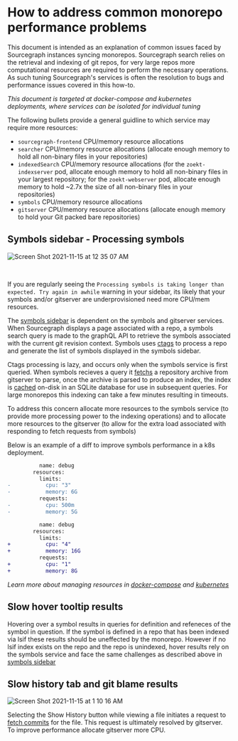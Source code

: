 # How to address common monorepo performance problems

This document is intended as an explanation of common issues faced by Sourcegraph instances syncing monorepos. Sourcegraph search relies on the retrieval and indexing of git repos, for very large repos more computational resources are required to perform the necessary operations. As such tuning Sourcegraph's services is often the resolution to bugs and performance issues covered in this how-to.

_This document is targeted at docker-compose and kubernetes deployments, where services can be isolated for individual tuning_

The following bullets provide a general guidline to which service may require more resources:
- `sourcegraph-frontend` CPU/memory resource allocations
- `searcher` CPU/memory resource allocations (allocate enough memory to hold all non-binary files in your repositories)
- `indexedSearch` CPU/memory resource allocations (for the `zoekt-indexserver` pod, allocate enough memory to hold all non-binary files in your largest repository; for the `zoekt-webserver` pod, allocate enough memory to hold ~2.7x the size of all non-binary files in your repositories)
- `symbols` CPU/memory resource allocations
- `gitserver` CPU/memory resource allocations (allocate enough memory to hold your Git packed bare repositories)

## Symbols sidebar - Processing symbols

![Screen Shot 2021-11-15 at 12 35 07 AM](https://user-images.githubusercontent.com/13024338/141749036-95759cbe-abd5-4d78-91eb-618423d2f66c.png)

<br/>

If you are regularly seeing the `Processing symbols is taking longer than expected. Try again in awhile` warning in your sidebar, its likely that your symbols and/or gitserver are underprovisioned need more CPU/mem resources.

The [symbols sidebar](https://sourcegraph.com/github.com/sourcegraph/sourcegraph/-/blob/client/web/src/repo/RepoRevisionSidebarSymbols.tsx?L42) is dependent on the symbols and gitserver services. When Sourcegraph displays a page associated with a repo, a symbols search query is made to the graphQL API to retrieve the symbols associated with the current git revision context.  Symbols uses [ctags](https://github.com/universal-ctags/ctags#readme) to process a repo and generate the list of symbols displayed in the symbols sidebar. 

Ctags processing is lazy, and occurs only when the symbols service is first queried. When symbols recieves a query it [fetchs](https://sourcegraph.com/search?q=context:global+repo:%5Egithub%5C.com/sourcegraph/sourcegraph%24+file:%5Ecmd/symbols/internal/symbols/fetch%5C.go+fetchRepositoryArchive%28&patternType=literal) a repository archive from gitserver to parse, once the archive is parsed to produce an index, the index is [cached](https://sourcegraph.com/search?q=context:global+repo:%5Egithub%5C.com/sourcegraph/sourcegraph%24%406f4d327+file:%5Ecmd/symbols/internal/symbols/search%5C.go+s.writeAllSymbolsToNewDB%28&patternType=literal) on-disk in an SQLite database for use in subsequent queries. For large monorepos this indexing can take a few minutes resulting in timeouts.

To address this concern allocate more resources to the symbols service (to provide more processing power to the indexing operations) and to allocate more resources to the gitserver (to allow for the extra load associated with responding to fetch requests from symbols)

Below is an example of a diff to improve symbols performance in a k8s deployment.
```diff
          name: debug
        resources:
          limits:
-           cpu: "3"
-           memory: 6G
          requests:
-           cpu: 500m
-           memory: 5G

          name: debug
        resources:
          limits:
+           cpu: "4"
+           memory: 16G
          requests:
+           cpu: "1"
+           memory: 8G
```
_Learn more about managing resources in [docker-compose](https://docs.sourcegraph.com/admin/install/docker-compose/operations) and [kubernetes](https://docs.sourcegraph.com/admin/install/kubernetes/operations)_

## Slow hover tooltip results
Hovering over a symbol results in queries for definition and refeneces of the symbol in question. If the symbol is defined in a repo that has been indexed via lsif these results should be uneffected by the monorepo. However if no lsif index exists on the repo and the repo is unindexed, hover results rely on the symbols service and face the same challenges as described above in [symbols sidebar](#symbols-sidebar---processing-symbols)

## Slow history tab and git blame results
![Screen Shot 2021-11-15 at 1 10 16 AM](https://user-images.githubusercontent.com/13024338/141754063-2080c7c6-b5be-43c1-b9db-386e916d2968.png)

Selecting the Show History button while viewing a file initiates a request to [fetch commits](https://sourcegraph.com/search?q=context:global+repo:%5Egithub%5C.com/sourcegraph/sourcegraph%24+file:%5Eclient/web/src/repo/RepoRevisionSidebarCommits%5C.tsx+function+fetchCommits%28&patternType=literal) for the file. This request is ultimately resolved by gitserver. To improve performance allocate gitserver more CPU. 